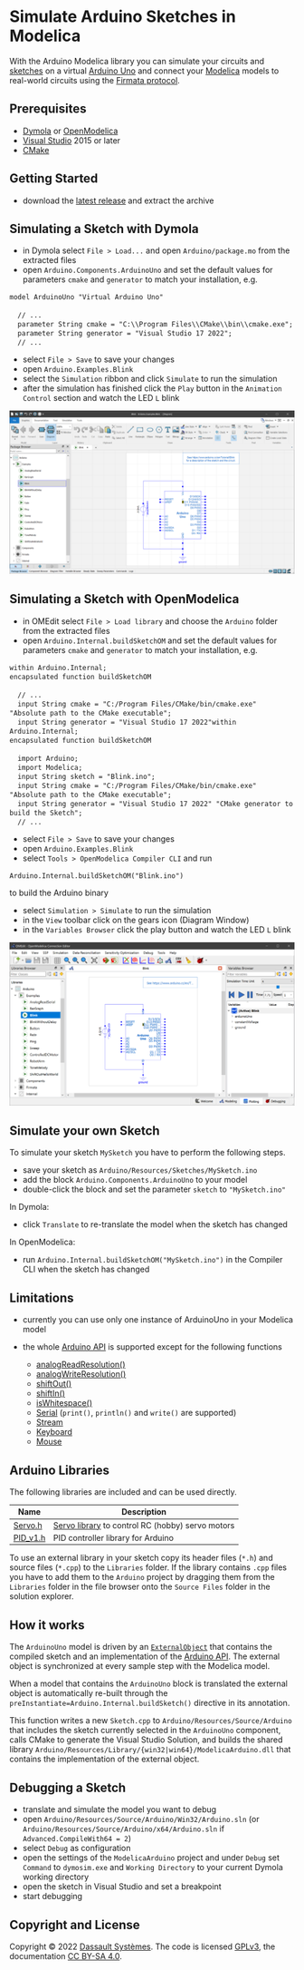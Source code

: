 # Simulate Arduino Sketches in Modelica

With the Arduino Modelica library you can simulate your circuits and [sketches](https://www.arduino.cc/en/Tutorial/Sketch) on a virtual [Arduino Uno](https://www.arduino.cc/en/Main/ArduinoBoardUno) and connect your [Modelica](https://www.modelica.org/) models to real-world circuits using the [Firmata protocol](http://www.firmata.org/).

## Prerequisites

- [Dymola](https://www.3ds.com/products-services/catia/products/dymola) or [OpenModelica](https://www.openmodelica.org/download/download-windows)
- [Visual Studio](https://visualstudio.microsoft.com/downloads/) 2015 or later
- [CMake](https://cmake.org/download/)

## Getting Started

- download the [latest release](https://github.com/CATIA-Systems/Modelica-Arduino/releases/latest) and extract the archive

## Simulating a Sketch with Dymola

- in Dymola select `File > Load...` and open `Arduino/package.mo` from the extracted files
- open `Arduino.Components.ArduinoUno` and set the default values for parameters `cmake` and `generator` to match your installation, e.g.

```Modelica
model ArduinoUno "Virtual Arduino Uno"

  // ...
  parameter String cmake = "C:\\Program Files\\CMake\\bin\\cmake.exe";
  parameter String generator = "Visual Studio 17 2022";
  // ...
```

- select `File > Save` to save your changes
- open `Arduino.Examples.Blink`
- select the `Simulation` ribbon and click `Simulate` to run the simulation
- after the simulation has finished click the `Play` button in the `Animation Control` section and watch the LED `L` blink

![Arduino.Examples.Blink](Arduino/Resources/Images/blink_example.png)

## Simulating a Sketch with OpenModelica

- in OMEdit select `File > Load library` and choose the `Arduino` folder from the extracted files
- open `Arduino.Internal.buildSketchOM` and set the default values for parameters `cmake` and `generator` to match your installation, e.g.

```Modelica
within Arduino.Internal;
encapsulated function buildSketchOM

  // ...
  input String cmake = "C:/Program Files/CMake/bin/cmake.exe" "Absolute path to the CMake executable";
  input String generator = "Visual Studio 17 2022"within Arduino.Internal;
encapsulated function buildSketchOM

  import Arduino;
  import Modelica;
  input String sketch = "Blink.ino";
  input String cmake = "C:/Program Files/CMake/bin/cmake.exe" "Absolute path to the CMake executable";
  input String generator = "Visual Studio 17 2022" "CMake generator to build the Sketch";
  // ...
```

- select `File > Save` to save your changes
- open `Arduino.Examples.Blink`
- select `Tools > OpenModelica Compiler CLI` and run

```
Arduino.Internal.buildSketchOM("Blink.ino")
```

  to build the Arduino binary

- select `Simulation > Simulate` to run the simulation
- in the `View` toolbar click on the gears icon (Diagram Window)
- in the `Variables Browser` click the play button and watch the LED `L` blink

![Arduino.Examples.Blink](Arduino/Resources/Images/blink_example_om.png)

## Simulate your own Sketch

To simulate your sketch `MySketch` you have to perform the following steps.

- save your sketch as `Arduino/Resources/Sketches/MySketch.ino`
- add the block `Arduino.Components.ArduinoUno` to your model
- double-click the block and set the parameter `sketch` to `"MySketch.ino"`

In Dymola:

- click `Translate` to re-translate the model when the sketch has changed

In OpenModelica:

- run `Arduino.Internal.buildSketchOM("MySketch.ino")` in the Compiler CLI when the sketch has changed

## Limitations

- currently you can use only one instance of ArduinoUno in your Modelica model

- the whole [Arduino API](https://www.arduino.cc/en/Reference/HomePage) is supported except for the following functions

	- [analogReadResolution()](https://www.arduino.cc/en/Reference/AnalogReadResolution)
	- [analogWriteResolution()](https://www.arduino.cc/en/Reference/AnalogWriteResolution)
	- [shiftOut()](https://www.arduino.cc/en/Reference/ShiftOut)
	- [shiftIn()](https://www.arduino.cc/en/Reference/ShiftIn)
	- [isWhitespace()](https://www.arduino.cc/en/Reference/IsWhitespace)
	- [Serial](https://www.arduino.cc/en/Reference/Serial) (`print()`, `println()` and `write()` are supported)
	- [Stream](https://www.arduino.cc/en/Reference/Stream)
	- [Keyboard](https://www.arduino.cc/en/Reference/MouseKeyboard)
	- [Mouse](https://www.arduino.cc/en/Reference/MouseKeyboard)

## Arduino Libraries

The following libraries are included and can be used directly.

| Name                            | Description |
|---------------------------------|-------------|
|[Servo.h](Libraries/Servo.h)     | [Servo library](https://www.arduino.cc/en/Reference/Servo) to control RC (hobby) servo motors |
|[PID_v1.h](Libraries/PID_v1.h)   | PID controller library for Arduino |

To use an external library in your sketch copy its header files (`*.h`) and source files (`*.cpp`) to the `Libraries` folder. If the library contains `.cpp` files you have to add them to the `Arduino` project by dragging them from the `Libraries` folder in the file browser onto the `Source Files` folder in the solution explorer.

## How it works

The `ArduinoUno` model is driven by an [`ExternalObject`](Arduino/Internal/ExternalArduino.mo) that contains the compiled sketch and an implementation of the [Arduino API](https://www.arduino.cc/reference/en/). The external object is synchronized at every sample step with the Modelica model.

When a model that contains the `ArduinoUno` block is translated the external object is automatically re-built through the `preInstantiate=Arduino.Internal.buildSketch()` directive in its annotation.

This function writes a new `Sketch.cpp` to `Arduino/Resources/Source/Arduino` that includes the sketch currently selected in the `ArduinoUno` component, calls CMake to generate the Visual Studio Solution, and builds the shared library `Arduino/Resources/Library/{win32|win64}/ModelicaArduino.dll` that contains the implementation of the external object.

## Debugging a Sketch

- translate and simulate the model you want to debug
- open `Arduino/Resources/Source/Arduino/Win32/Arduino.sln` (or `Arduino/Resources/Source/Arduino/x64/Arduino.sln` if `Advanced.CompileWith64 = 2`)
- select `Debug` as configuration
- open the settings of the `ModelicaArduino` project and under `Debug` set `Command` to `dymosim.exe` and `Working Directory` to your current Dymola working directory
- open the sketch in Visual Studio and set a breakpoint
- start debugging

## Copyright and License

Copyright &copy; 2022 [Dassault Systèmes](https://www.3ds.com/). The code is licensed [GPLv3](https://www.gnu.org/licenses/gpl-3.0.en.html), the documentation [CC BY-SA 4.0](https://creativecommons.org/licenses/by-sa/4.0/).
